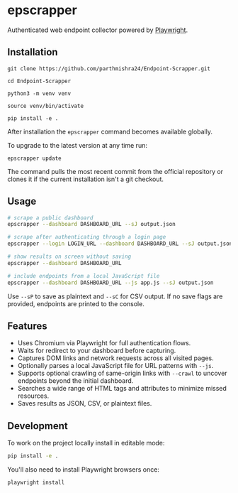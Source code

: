 # epscrapper

Authenticated web endpoint collector powered by [Playwright](https://playwright.dev/).

## Installation
```
git clone https://github.com/parthmishra24/Endpoint-Scrapper.git
```
```
cd Endpoint-Scrapper
```
```
python3 -m venv venv
```
```
source venv/bin/activate
```
```
pip install -e .
```

After installation the `epscrapper` command becomes available globally.

To upgrade to the latest version at any time run:

```
epscrapper update
```

The command pulls the most recent commit from the official repository or
clones it if the current installation isn't a git checkout.

## Usage

```bash
# scrape a public dashboard
epscrapper --dashboard DASHBOARD_URL --sJ output.json

# scrape after authenticating through a login page
epscrapper --login LOGIN_URL --dashboard DASHBOARD_URL --sJ output.json

# show results on screen without saving
epscrapper --dashboard DASHBOARD_URL

# include endpoints from a local JavaScript file
epscrapper --dashboard DASHBOARD_URL --js app.js --sJ output.json
```

Use `--sP` to save as plaintext and `--sC` for CSV output. If no save flags
are provided, endpoints are printed to the console.

## Features

- Uses Chromium via Playwright for full authentication flows.
- Waits for redirect to your dashboard before capturing.
- Captures DOM links and network requests across all visited pages.
- Optionally parses a local JavaScript file for URL patterns with `--js`.
- Supports optional crawling of same-origin links with `--crawl` to uncover
  endpoints beyond the initial dashboard.
- Searches a wide range of HTML tags and attributes to minimize missed
  resources.
- Saves results as JSON, CSV, or plaintext files.

## Development

To work on the project locally install in editable mode:

```bash
pip install -e .
```

You'll also need to install Playwright browsers once:

```bash
playwright install
```


